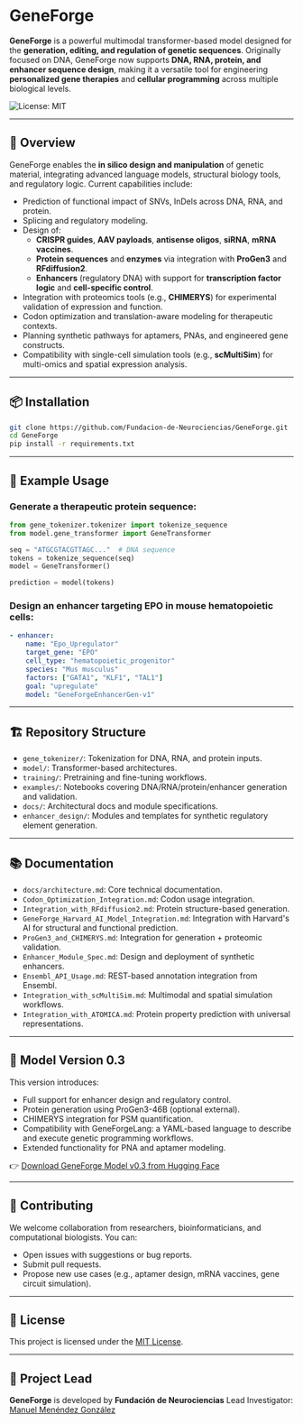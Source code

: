 # GeneForge

**GeneForge** is a powerful multimodal transformer-based model designed for the **generation, editing, and regulation of genetic sequences**. Originally focused on DNA, GeneForge now supports **DNA, RNA, protein, and enhancer sequence design**, making it a versatile tool for engineering **personalized gene therapies** and **cellular programming** across multiple biological levels.

![License: MIT](https://img.shields.io/badge/License-MIT-green.svg)

---

## 🚀 Overview

GeneForge enables the **in silico design and manipulation** of genetic material, integrating advanced language models, structural biology tools, and regulatory logic. Current capabilities include:

- Prediction of functional impact of SNVs, InDels across DNA, RNA, and protein.
- Splicing and regulatory modeling.
- Design of:
  - **CRISPR guides**, **AAV payloads**, **antisense oligos**, **siRNA**, **mRNA vaccines**.
  - **Protein sequences** and **enzymes** via integration with **ProGen3** and **RFdiffusion2**.
  - **Enhancers** (regulatory DNA) with support for **transcription factor logic** and **cell-specific control**.
- Integration with proteomics tools (e.g., **CHIMERYS**) for experimental validation of expression and function.
- Codon optimization and translation-aware modeling for therapeutic contexts.
- Planning synthetic pathways for aptamers, PNAs, and engineered gene constructs.
- Compatibility with single-cell simulation tools (e.g., **scMultiSim**) for multi-omics and spatial expression analysis.

---

## 📦 Installation

```bash
git clone https://github.com/Fundacion-de-Neurociencias/GeneForge.git
cd GeneForge
pip install -r requirements.txt
````

---

## 🧬 Example Usage

### Generate a therapeutic protein sequence:

```python
from gene_tokenizer.tokenizer import tokenize_sequence
from model.gene_transformer import GeneTransformer

seq = "ATGCGTACGTTAGC..."  # DNA sequence
tokens = tokenize_sequence(seq)
model = GeneTransformer()

prediction = model(tokens)
```

### Design an enhancer targeting EPO in mouse hematopoietic cells:

```yaml
- enhancer:
    name: "Epo_Upregulator"
    target_gene: "EPO"
    cell_type: "hematopoietic_progenitor"
    species: "Mus musculus"
    factors: ["GATA1", "KLF1", "TAL1"]
    goal: "upregulate"
    model: "GeneForgeEnhancerGen-v1"
```

---

## 🏗️ Repository Structure

* `gene_tokenizer/`: Tokenization for DNA, RNA, and protein inputs.
* `model/`: Transformer-based architectures.
* `training/`: Pretraining and fine-tuning workflows.
* `examples/`: Notebooks covering DNA/RNA/protein/enhancer generation and validation.
* `docs/`: Architectural docs and module specifications.
* `enhancer_design/`: Modules and templates for synthetic regulatory element generation.

---

## 📚 Documentation

* `docs/architecture.md`: Core technical documentation.
* `Codon_Optimization_Integration.md`: Codon usage integration.
* `Integration_with_RFdiffusion2.md`: Protein structure-based generation.
* `GeneForge_Harvard_AI_Model_Integration.md`: Integration with Harvard's AI for structural and functional prediction.
* `ProGen3_and_CHIMERYS.md`: Integration for generation + proteomic validation.
* `Enhancer_Module_Spec.md`: Design and deployment of synthetic enhancers.
* `Ensembl_API_Usage.md`: REST-based annotation integration from Ensembl.
* `Integration_with_scMultiSim.md`: Multimodal and spatial simulation workflows.
* `Integration_with_ATOMICA.md`: Protein property prediction with universal representations.

---

## 🧪 Model Version 0.3

This version introduces:

* Full support for enhancer design and regulatory control.
* Protein generation using ProGen3-46B (optional external).
* CHIMERYS integration for PSM quantification.
* Compatibility with GeneForgeLang: a YAML-based language to describe and execute genetic programming workflows.
* Extended functionality for PNA and aptamer modeling.

👉 [Download GeneForge Model v0.3 from Hugging Face](https://huggingface.co/fneurociencias/GeneForge)

---

## 🤝 Contributing

We welcome collaboration from researchers, bioinformaticians, and computational biologists. You can:

* Open issues with suggestions or bug reports.
* Submit pull requests.
* Propose new use cases (e.g., aptamer design, mRNA vaccines, gene circuit simulation).

---

## 📄 License

This project is licensed under the [MIT License](LICENSE).

---

## 🧠 Project Lead

**GeneForge** is developed by **Fundación de Neurociencias**
Lead Investigator: [Manuel Menéndez González](https://github.com/manuelmenendezg)

